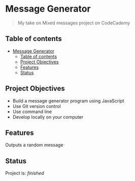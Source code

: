 # Message Generator
> My take on Mixed messages project on CodeCademy

## Table of contents
- [Message Generator](#message-generator)
  - [Table of contents](#table-of-contents)
  - [Project Objectives](#project-objectives)
  - [Features](#features)
  - [Status](#status)

## Project Objectives
* Build a message generator program using JavaScript
* Use Git version control
* Use command line
* Develop locally on your computer


## Features
Outputs a random message

## Status
Project is:  _finished_
